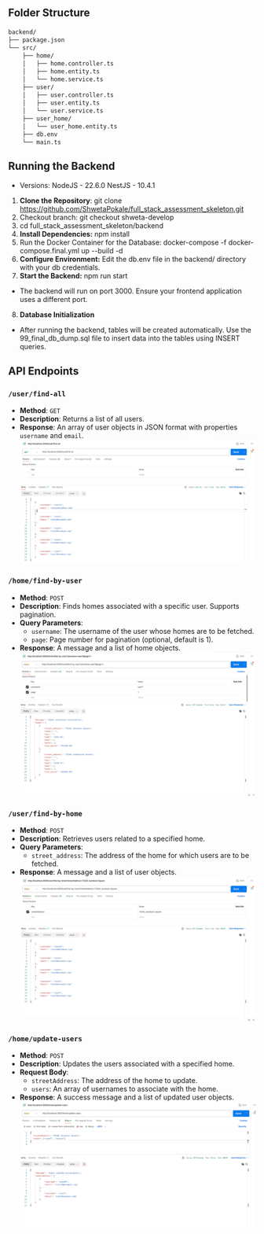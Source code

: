 ## Folder Structure
```plaintext
backend/
├── package.json
└── src/
    ├── home/
    │   ├── home.controller.ts
    │   ├── home.entity.ts
    │   └── home.service.ts
    ├── user/
    │   ├── user.controller.ts
    │   ├── user.entity.ts
    │   └── user.service.ts
    ├── user_home/
    │   └── user_home.entity.ts
    ├── db.env
    └── main.ts
```

## Running the Backend
- Versions: NodeJS - 22.6.0 NestJS - 10.4.1
1. **Clone the Repository**:  git clone https://github.com/ShwetaPokale/full_stack_assessment_skeleton.git
2. Checkout branch: git checkout shweta-develop
3. cd full_stack_assessment_skeleton/backend
4. **Install Dependencies:** npm install
5. Run the Docker Container for the Database:  docker-compose -f docker-compose.final.yml up --build -d
6. **Configure Environment:** Edit the db.env file in the backend/ directory with your db credentials.
7. **Start the Backend:** npm run start
- The backend will run on port 3000. Ensure your frontend application uses a different port.
8. **Database Initialization**
- After running the backend, tables will be created automatically. Use the 99_final_db_dump.sql file to insert data into the tables using INSERT queries.


## API Endpoints

### `/user/find-all`
- **Method**: `GET`
- **Description**: Returns a list of all users.
- **Response**: An array of user objects in JSON format with properties `username` and `email`.
  ![Screenshot of /user/find-all](../docs/images/AllUsers.png)


### `/home/find-by-user`
- **Method**: `POST`
- **Description**: Finds homes associated with a specific user. Supports pagination.
- **Query Parameters**:
  - `username`: The username of the user whose homes are to be fetched.
  - `page`: Page number for pagination (optional, default is 1).
- **Response**: A message and a list of home objects.
  ![Screenshot of /home/find-by-user](../docs/images/home_by_user.png)


### `/user/find-by-home`
- **Method**: `POST`
- **Description**: Retrieves users related to a specified home.
- **Query Parameters**:
  - `street_address`: The address of the home for which users are to be fetched.
- **Response**: A message and a list of user objects.
  ![Screenshot of /user/find-by-home](../docs/images/User_by_home.png)


### `/home/update-users`
- **Method**: `POST`
- **Description**: Updates the users associated with a specified home.
- **Request Body**:
  - `streetAddress`: The address of the home to update.
  - `users`: An array of usernames to associate with the home.
- **Response**: A success message and a list of updated user objects.
  ![Screenshot of /home/update-users](../docs/images/Update_users.png)

